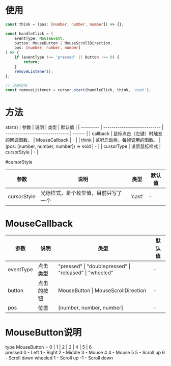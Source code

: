 # 使用

```ts
const think = (pos: [number, number, number]) => {};

const handleClick = (
    eventType: MouseEvent,
    button: MouseButton | MouseScrollDirection,
    pos: [number, number, number]
) => {
    if (eventType !== 'pressed' || button !== 0) {
        return;
    }
    removeListener();
};

// 注册监听
const removeListener = cursor.start(handleClick, think, 'cast');
```

# 方法

start()
| 参数 | 说明 | 类型 | 默认值 |
| --------- | ---------------------------- | ------------------------------- | ------ |
| callback | 鼠标点击（左键）时触发的回调函数。 | MouseCallback | - |
| think | 监听启动后，每帧调用的函数。 | (pos: [number, number, number]) => void | - |
| cursorType | 设置鼠标样式 | cursorStyle | - |

#cursorStyle

| 参数        | 说明                                 | 类型   | 默认值 |
| ----------- | ------------------------------------ | ------ | ------ |
| cursorStyle | 光标样式，是个枚举值，目前只写了一个 | 'cast' | -      |

# MouseCallback

| 参数      | 说明       | 类型                                                    | 默认值 |
| --------- | ---------- | ------------------------------------------------------- | ------ |
| eventType | 点击类型   | "pressed" \| "doublepressed" \| "released" \| "wheeled" | -      |
| button    | 点击的按钮 | MouseButton \| MouseScrollDirection                     | -      |
| pos       | 位置       | [number, number, number]                                | -      |

# MouseButton说明
type MouseButton = 0 | 1 | 2 | 3 | 4 | 5 | 6  
pressed 0 - Left 1 - Right 2 - Middle 3 - Mouse 4 4 - Mouse 5 5 - Scroll up 6 - Scroll down
wheeled 1 - Scroll up -1 - Scroll down
